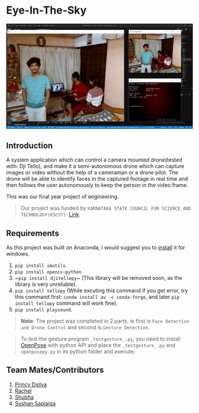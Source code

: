 # Eye-In-The-Sky

<p align="center">
   <img src="media/picture/ReadMePicture.png" >
</p>

## Introduction
A system application which can control a camera mounted drone(tested with: Dji Tello), and make it a semi-autonomous drone which can capture images or video without the help of a cameraman or a drone pilot. The drone will be able to identify faces in the captured footage in real time and then follows the user autonomously to keep the person in the video frame.

This was our final year project of engineering.

> Our project was funded by `KARNATAKA STATE COUNCIL FOR SCIENCE AND TECHNOLOGY(KSCST)`: [Link](https://www.kscst.org.in/spp/43_series/43S_SPP_Sanctioned_Projects_List.pdf).

## Requirements
As this project was built on Anaconda, I would suggest you to [install](https://docs.conda.io/projects/conda/en/latest/user-guide/install/windows.html) it for windows.

 1. `pip install imutils`.
 2. `pip install opencv-python`.
 3. ~`pip install djitellopy`~ (This library will be removed soon, as the library is very unreliable).
 4. `pip install tellopy` (While excuting this command if you get error, try this command first: `conda install av -c conda-forge`, and later `pip install tellopy` command will work fine).
 5. `pip install playsound`.
 
 > **Note**: The project was completed in 2 parts, ie first is `Face Detection and Drone Control` and second is `Gesture Detection`.
 
 > To test the gesture program `_testgesture_.py`, you need to install [OpenPose](https://github.com/CMU-Perceptual-Computing-Lab/openpose) with python API and place the `_testgesture_.py` and `openposepy.py` in its python folder and execute.
 
## Team Mates/Contributors
 1. [Princy Dsilva](https://github.com/princii16)
 2. [Rachel](https://github.com/rach636)
 3. [Shubha](https://github.com/shubha105)
 4. [Sushan Saplaiga](https://github.com/sushansapaliga)
